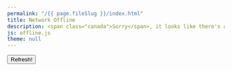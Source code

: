 ```yaml
---
permalink: "/{{ page.fileSlug }}/index.html"
title: Network Offline
description: <span class="canada">Sorry</span>, it looks like there's a problem with your Internet connection.
js: offline.js
theme: null
---
```


<nav class=" [ buttons-list ] " role="navigation">
  <button onclick="window.location.reload()" aria-label="Refresh">Refresh!</button>
</nav>
